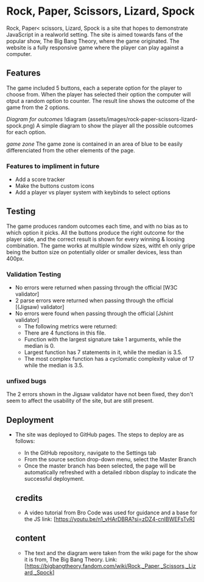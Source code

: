 # Rock, Paper, Scissors, Lizard, Spock

Rock, Paper< scissors, Lizard, Spock is a site that hopes to demonstrate JavaScript in a realworld setting. The site is aimed towards fans of the popular show, The Big Bang Theory, where the game originated. The website is a fully responsive game where the player can play against a computer.

## Features

The game included 5 buttons, each a seperate option for the player to choose from. When the player has selected their option the computer will otput a random option to counter. The result line shows the outcome of the game from the 2 options.

_Diagram for outcomes_
!diagram (assets/images/rock-paper-scissors-lizard-spock.png)
A simple diagram to show the player all the possible outcomes for each option.

_game zone_
The game zone is contained in an area of blue to be easily differenciated from the other elements of the page.

### Features to impliment in future

- Add a score tracker 
- Make the buttons custom icons
- Add a player vs player system with keybinds to select options

## Testing 

The game produces random outcomes each time, and with no bias as to which option it picks. All the buttons produce the right outcome for the player side, and the correct result is shown for every winning & loosing combination. The game works at multiple window sizes, witht eh only gripe being the button size on potentially older or smaller devices, less than 400px.

### Validation Testing

 - No errors were returned when passing through the official [W3C validator]
 - 2  parse errors were returned when passing through the official [(Jigsaw) validator]
 - No errors were found when passing through the official [Jshint validator]
     - The following metrics were returned:
     - There are 4 functions in this file.
     - Function with the largest signature take 1 arguments, while the median is 0.
     - Largest function has 7 statements in it, while the median is 3.5.
     - The most complex function has a cyclomatic complexity value of 17 while the median is 3.5.

### unfixed bugs 

The 2 errors shown in the Jigsaw validator have not been fixed, they don't seem to affect the usability of the site, but are still present.

## Deployment

- The site was deployed to GitHub pages. The steps to deploy are as follows: 
  - In the GitHub repository, navigate to the Settings tab 
  - From the source section drop-down menu, select the Master Branch
  - Once the master branch has been selected, the page will be automatically refreshed with a detailed ribbon display to indicate the successful deployment.

  ## credits

  - A video tutorial from Bro Code was used for guidance and a base for the JS link: [https://youtu.be/n1_vHArDBRA?si=zDZ4-cnIBWEFsTvR]

  ## content 

  - The text and the diagram were taken from the wiki page for the show it is from, The Big Bang Theory. Link: [https://bigbangtheory.fandom.com/wiki/Rock,_Paper,_Scissors,_Lizard,_Spock]

